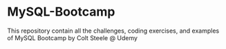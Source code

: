 # MySQL-Bootcamp
This repository contain all the challenges, coding exercises, and examples of MySQL Bootcamp by Colt Steele @ Udemy
